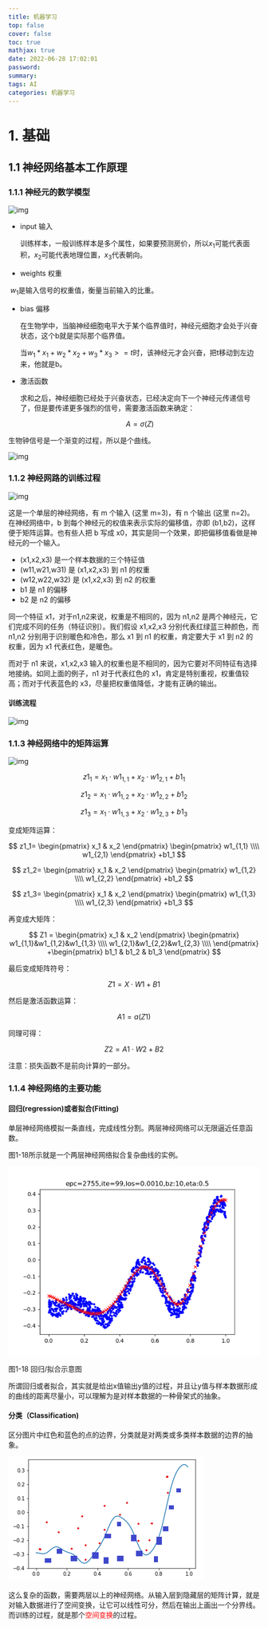 ```yaml
---
title: 机器学习
top: false
cover: false
toc: true
mathjax: true
date: 2022-06-28 17:02:01
password:
summary:
tags: AI
categories: 机器学习
---
```




# 1. 基础

## 1.1 神经网络基本工作原理

### 1.1.1 神经元的数学模型

![img](https://microsoft.github.io/ai-edu/%E5%9F%BA%E7%A1%80%E6%95%99%E7%A8%8B/A2-%E7%A5%9E%E7%BB%8F%E7%BD%91%E7%BB%9C%E5%9F%BA%E6%9C%AC%E5%8E%9F%E7%90%86/%E7%AC%AC1%E6%AD%A5%20-%20%E5%9F%BA%E6%9C%AC%E7%9F%A5%E8%AF%86/img/1/NeuranCell.png)

* input 输入

  训练样本，一般训练样本是多个属性，如果要预测房价，所以$x_1$可能代表面积，$x_2$可能代表地理位置，$x_3$代表朝向。

* weights 权重

​	$w_1$是输入信号的权重值，衡量当前输入的比重。

* bias 偏移

  在生物学中，当脑神经细胞电平大于某个临界值时，神经元细胞才会处于兴奋状态，这个b就是实际那个临界值。

  当$w_1*x_1 + w_2*x_2 + w_3*x_3>=t$时，该神经元才会兴奋，把t移动到左边来，他就是b。

* 激活函数

  求和之后，神经细胞已经处于兴奋状态，已经决定向下一个神经元传递信号了，但是要传递更多强烈的信号，需要激活函数来确定：

  $$A=\sigma(Z)$$

生物钟信号是一个渐变的过程，所以是个曲线。

![img](https://microsoft.github.io/ai-edu/%E5%9F%BA%E7%A1%80%E6%95%99%E7%A8%8B/A2-%E7%A5%9E%E7%BB%8F%E7%BD%91%E7%BB%9C%E5%9F%BA%E6%9C%AC%E5%8E%9F%E7%90%86/%E7%AC%AC1%E6%AD%A5%20-%20%E5%9F%BA%E6%9C%AC%E7%9F%A5%E8%AF%86/img/1/activation.png)

### 1.1.2 神经网路的训练过程

![img](https://microsoft.github.io/ai-edu/%E5%9F%BA%E7%A1%80%E6%95%99%E7%A8%8B/A2-%E7%A5%9E%E7%BB%8F%E7%BD%91%E7%BB%9C%E5%9F%BA%E6%9C%AC%E5%8E%9F%E7%90%86/%E7%AC%AC1%E6%AD%A5%20-%20%E5%9F%BA%E6%9C%AC%E7%9F%A5%E8%AF%86/img/1/OneLayerNN.png)

这是一个单层的神经网络，有 m 个输入 (这里 m=3)，有 n 个输出 (这里 n=2)。在神经网络中，b 到每个神经元的权值来表示实际的偏移值，亦即 (b1,b2)，这样便于矩阵运算。也有些人把 b 写成 x0，其实是同一个效果，即把偏移值看做是神经元的一个输入。

- (x1,x2,x3) 是一个样本数据的三个特征值
- (w11,w21,w31) 是 (x1,x2,x3) 到 n1 的权重
- (w12,w22,w32) 是 (x1,x2,x3) 到 n2 的权重
- b1 是 n1 的偏移
- b2 是 n2 的偏移

同一个特征 x1，对于n1,n2来说，权重是不相同的，因为 n1,n2 是两个神经元，它们完成不同的任务（特征识别）。我们假设 x1,x2,x3 分别代表红绿蓝三种颜色，而 n1,n2 分别用于识别暖色和冷色，那么 x1 到 n1 的权重，肯定要大于 x1 到 n2 的权重，因为 x1 代表红色，是暖色。

而对于 n1 来说，x1,x2,x3 输入的权重也是不相同的，因为它要对不同特征有选择地接纳。如同上面的例子，n1 对于代表红色的 x1，肯定是特别重视，权重值较高；而对于代表蓝色的 x3，尽量把权重值降低，才能有正确的输出。

#### 训练流程

![img](https://microsoft.github.io/ai-edu/%E5%9F%BA%E7%A1%80%E6%95%99%E7%A8%8B/A2-%E7%A5%9E%E7%BB%8F%E7%BD%91%E7%BB%9C%E5%9F%BA%E6%9C%AC%E5%8E%9F%E7%90%86/%E7%AC%AC1%E6%AD%A5%20-%20%E5%9F%BA%E6%9C%AC%E7%9F%A5%E8%AF%86/img/1/TrainFlow.png)

### 1.1.3 神经网络中的矩阵运算

![img](https://microsoft.github.io/ai-edu/%E5%9F%BA%E7%A1%80%E6%95%99%E7%A8%8B/A2-%E7%A5%9E%E7%BB%8F%E7%BD%91%E7%BB%9C%E5%9F%BA%E6%9C%AC%E5%8E%9F%E7%90%86/%E7%AC%AC1%E6%AD%A5%20-%20%E5%9F%BA%E6%9C%AC%E7%9F%A5%E8%AF%86/img/1/TwoLayerNN.png)



$$
z1_1 = x_1 \cdot w1_{1,1}+ x_2 \cdot w1_{2,1}+b1_1
$$

$$
z1_2 = x_1 \cdot w1_{1,2}+ x_2 \cdot w1_{2,2}+b1_2
$$

$$
z1_3 = x_1 \cdot w1_{1,3}+ x_2 \cdot w1_{2,3}+b1_3
$$

变成矩阵运算：

$$
z1_1=
\begin{pmatrix}
x_1 & x_2
\end{pmatrix}
\begin{pmatrix}
w1_{1,1} \\\\
w1_{2,1}
\end{pmatrix}
+b1_1
$$

$$
z1_2=
\begin{pmatrix}
x_1 & x_2
\end{pmatrix}
\begin{pmatrix}
w1_{1,2} \\\\
w1_{2,2}
\end{pmatrix}
+b1_2
$$

$$
z1_3=
\begin{pmatrix}
x_1 & x_2
\end{pmatrix}
\begin{pmatrix}
w1_{1,3} \\\\
w1_{2,3}
\end{pmatrix}
+b1_3
$$

再变成大矩阵：

$$
Z1 =
\begin{pmatrix}
x_1 & x_2 
\end{pmatrix}
\begin{pmatrix}
w1_{1,1}&w1_{1,2}&w1_{1,3} \\\\
w1_{2,1}&w1_{2,2}&w1_{2,3} \\\\
\end{pmatrix}
+\begin{pmatrix}
b1_1 & b1_2 & b1_3
\end{pmatrix}
$$

最后变成矩阵符号：

$$Z1 = X \cdot W1 + B1$$

然后是激活函数运算：

$$A1=a(Z1)$$

同理可得：

$$Z2 = A1 \cdot W2 + B2$$

注意：损失函数不是前向计算的一部分。

### 1.1.4 神经网络的主要功能

#### 回归(regression)或者拟合(Fitting)

单层神经网络模拟一条直线，完成线性分割。两层神经网络可以无限逼近任意函数。

图1-18所示就是一个两层神经网络拟合复杂曲线的实例。

<img src="%E6%9C%BA%E5%99%A8%E5%AD%A6%E4%B9%A0/sgd_result.png">

图1-18 回归/拟合示意图

所谓回归或者拟合，其实就是给出x值输出y值的过程，并且让y值与样本数据形成的曲线的距离尽量小，可以理解为是对样本数据的一种骨架式的抽象。

#### 分类（Classification)

区分图片中红色和蓝色的点的边界，分类就是对两类或多类样本数据的边界的抽象。

![image-20221015123625835](%E6%9C%BA%E5%99%A8%E5%AD%A6%E4%B9%A0/image-20221015123625835.png)

这么复杂的函数，需要两层以上的神经网络。从输入层到隐藏层的矩阵计算，就是对输入数据进行了空间变换，让它可以线性可分，然后在输出上画出一个分界线。而训练的过程，就是那个<font color="red">空间变换</font>的过程。





































